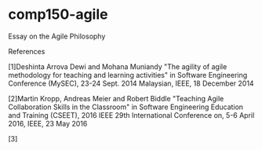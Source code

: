 # comp150-agile
Essay on the Agile Philosophy

References 

[1]Deshinta Arrova Dewi and Mohana Muniandy "The agility of agile methodology for teaching and learning activities" in Software Engineering Conference (MySEC), 23-24 Sept. 2014 Malaysian, IEEE, 18 December 2014

[2]Martin Kropp, Andreas Meier and Robert Biddle "Teaching Agile Collaboration Skills in the Classroom" in Software Engineering Education and Training (CSEET), 2016 IEEE 29th International Conference on, 5-6 April 2016, IEEE, 23 May 2016

[3]
